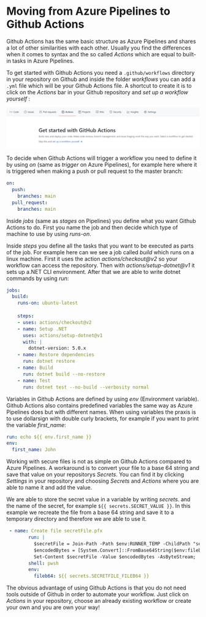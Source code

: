 # Moving from Azure Pipelines to Github Actions

Github Actions has the same basic structure as Azure Pipelines and shares a lot of other similarities with each other. Usually you find the differences when it comes to syntax and the so called _Actions_ which are equal to built-in tasks in Azure Pipelines. 

To get started with Github Actions you need a ``` .github/workflows ``` directory in your repository on Github and inside the folder _workflows_  you can add a ``` .yml ``` file which will be your Github Actions file. A shortcut to create it is to click on the _Actions_ bar in your Github repository and _set up a workflow yourself_ :

![Actions](https://github.com/joanro123/Github-actions-markdown/blob/main/git_actions.PNG)

To decide when Github Actions will trigger a workflow you need to define it by using _on_ (same as _trigger_ on Azure Pipelines), for example here where it is triggered when making a push or pull request to the master branch:

```yml
on:
  push:
    branches: main
  pull_request:
    branches: main  
```

Inside _jobs_ (same as _stages_  on Pipelines) you define what you want Github Actions to do. First you name the job and then decide which type of machine to use by using _runs-on_. 

Inside _steps_ you define all the tasks that you want to be executed as parts of the job. For example here can we see a job called _build_ which runs on a linux machine. First it uses the action _actions/checkout@v2_ so your workflow can access the repository. Then with _actions/setup-dotnet@v1_ it sets up a.NET CLI environment. After that we are able to write dotnet commands by using _run_:

```yml
jobs:
  build:
    runs-on: ubuntu-latest

    steps:
    - uses: actions/checkout@v2
    - name: Setup .NET
      uses: actions/setup-dotnet@v1
      with: |
        dotnet-version: 5.0.x
    - name: Restore dependencies
      run: dotnet restore
    - name: Build
      run: dotnet build --no-restore
    - name: Test
      run: dotnet test --no-build --verbosity normal
```

Variables in Github Actions are defined by using _env_ (Environment variable). Github Actions also contains predefined variables the same way as Azure Pipelines does but with different names. When using variables the praxis is to use dollarsign with double curly brackets, for example if you want to print the variable _first_name_: 

```yml
run: echo ${{ env.first_name }}
env:
  first_name: John
```

Working with secure files is not as simple on Github Actions compared to Azure Pipelines. A workaround is to convert your file to a base 64 string and save that value on your repositorys _Secrets_. You can find it by clicking _Settings_ in your repository and choosing _Secrets_ and _Actions_ where you are able to name it and add the value. 

We are able to store the secret value in a variable by writing _secrets._ and the name of the secret, for example ```${{ secrets.SECRET_VALUE }}```. 
In this example we recreate the file from a base 64 string and save it to a temporary directory and therefore we are able to use it. 

```yml
 - name: Create file secretFile.pfx
        run: |
          $secretFile = Join-Path -Path $env:RUNNER_TEMP -ChildPath "secretFile.pfx";
          $encodedBytes = [System.Convert]::FromBase64String($env:fileb64);
          Set-Content $secretFile -Value $encodedBytes -AsByteStream;
        shell: pwsh
        env:
          fileb64: ${{ secrets.SECRETFILE_FILEB64 }}
```
The obvious advantage of using Github Actions is that you do not need tools outside of Github in order to automate your workflow. Just click on _Actions_ in your repository, choose an already existing workflow or create your own and you are own your way!
